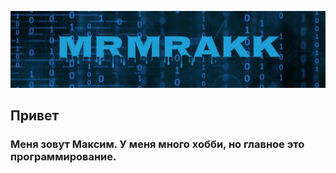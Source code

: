 ![Name](https://github.com/MrMrakk/MrMrakk/blob/main/name1.png)

## Привет
### Меня зовут Максим. У меня много хобби, но главное это программирование.

